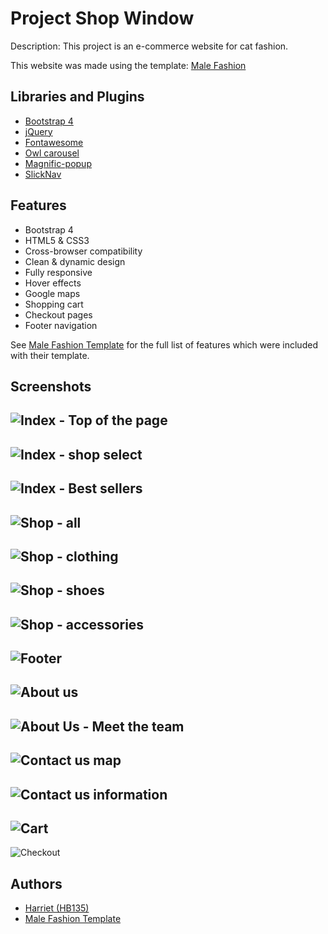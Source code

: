 
# Project Shop Window

Description: This project is an e-commerce website for cat fashion.

This website was made using the template: [Male Fashion](https://themewagon.com/themes/free-bootstrap-4-html5-ecommerce-website-template-malefashion/)

## Libraries and Plugins

- [Bootstrap 4](https://getbootstrap.com/)
- [jQuery](https://jquery.com/)
- [Fontawesome](https://fontawesome.com/)
- [Owl carousel](https://owlcarousel2.github.io/OwlCarousel2/)
- [Magnific-popup](https://dimsemenov.com/plugins/magnific-popup/)
- [SlickNav](https://github.com/ComputerWolf/SlickNav)

## Features

- Bootstrap 4
- HTML5 & CSS3
- Cross-browser compatibility
- Clean & dynamic design
- Fully responsive
- Hover effects
- Google maps
- Shopping cart
- Checkout pages
- Footer navigation

See [Male Fashion Template](https://themewagon.com/themes/free-bootstrap-4-html5-ecommerce-website-template-malefashion/) for the full list of features which were included with their template.

## Screenshots

![Index - Top of the page](/ReadMe-Screenshots/Index-top.png)
---
![Index - shop select](/ReadMe-Screenshots/Index-shop-select.png)
---
![Index - Best sellers](/ReadMe-Screenshots/index-bestsellers.png)
---
![Shop - all](/ReadMe-Screenshots/shop-all.png)
---
![Shop - clothing](/ReadMe-Screenshots/shop-clothing.png)
---
![Shop - shoes](/ReadMe-Screenshots/shop-shoes.png)
---
![Shop - accessories](/ReadMe-Screenshots/shop-accessories.png)
---
![Footer](/ReadMe-Screenshots/footer.png)
---
![About us](/ReadMe-Screenshots/aboutus-top.png)
---
![About Us - Meet the team](/ReadMe-Screenshots/aboutus-team.png)
---
![Contact us map](/ReadMe-Screenshots/contactus-map.png)
---
![Contact us information](/ReadMe-Screenshots/contactus-info.png)
---
![Cart](/ReadMe-Screenshots/cart.png)
---
![Checkout](/ReadMe-Screenshots/checkout.png)

## Authors

- [Harriet (HB135)](https://www.github.com/HB135)
- [Male Fashion Template](https://themewagon.com/themes/free-bootstrap-4-html5-ecommerce-website-template-malefashion/)
